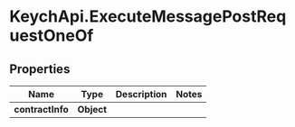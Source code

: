 # KeychApi.ExecuteMessagePostRequestOneOf

## Properties

Name | Type | Description | Notes
------------ | ------------- | ------------- | -------------
**contractInfo** | **Object** |  | 


